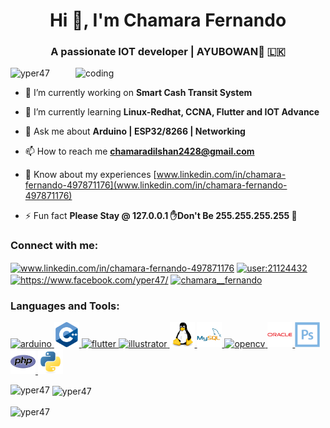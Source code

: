 <h1 align="center">Hi 👋, I'm Chamara Fernando</h1>
<h3 align="center">A passionate IOT developer | AYUBOWAN🌴 🇱🇰</h3>
<img align ="right" alt="coding" width="400" src="https://i.pinimg.com/originals/ab/68/e6/ab68e6d38452d78ac98687865281c5c8.gif">

<p align="left"> <img src="https://komarev.com/ghpvc/?username=yper47&label=Profile%20views&color=0e75b6&style=flat" alt="yper47" /> </p>

- 🔭 I’m currently working on **Smart Cash Transit System**

- 🌱 I’m currently learning **Linux-Redhat, CCNA, Flutter and IOT Advance**

- 💬 Ask me about **Arduino | ESP32/8266 | Networking**

- 📫 How to reach me **chamaradilshan2428@gmail.com**

- 📄 Know about my experiences [www.linkedin.com/in/chamara-fernando-497871176](www.linkedin.com/in/chamara-fernando-497871176)

- ⚡ Fun fact **Please Stay @ 127.0.0.1 ✋Don't Be 255.255.255.255 🙇**

<h3 align="left">Connect with me:</h3>
<p align="left">
<a href="https://linkedin.com/in/www.linkedin.com/in/chamara-fernando-497871176" target="blank"><img align="center" src="https://raw.githubusercontent.com/rahuldkjain/github-profile-readme-generator/master/src/images/icons/Social/linked-in-alt.svg" alt="www.linkedin.com/in/chamara-fernando-497871176" height="30" width="40" /></a>
<a href="https://stackoverflow.com/users/user:21124432" target="blank"><img align="center" src="https://raw.githubusercontent.com/rahuldkjain/github-profile-readme-generator/master/src/images/icons/Social/stack-overflow.svg" alt="user:21124432" height="30" width="40" /></a>
<a href="https://fb.com/https://www.facebook.com/yper47/" target="blank"><img align="center" src="https://raw.githubusercontent.com/rahuldkjain/github-profile-readme-generator/master/src/images/icons/Social/facebook.svg" alt="https://www.facebook.com/yper47/" height="30" width="40" /></a>
<a href="https://instagram.com/chamara__fernando" target="blank"><img align="center" src="https://raw.githubusercontent.com/rahuldkjain/github-profile-readme-generator/master/src/images/icons/Social/instagram.svg" alt="chamara__fernando" height="30" width="40" /></a>
</p>

<h3 align="left">Languages and Tools:</h3>
<p align="left"> <a href="https://www.arduino.cc/" target="_blank" rel="noreferrer"> <img src="https://cdn.worldvectorlogo.com/logos/arduino-1.svg" alt="arduino" width="40" height="40"/> </a> <a href="https://www.w3schools.com/cpp/" target="_blank" rel="noreferrer"> <img src="https://raw.githubusercontent.com/devicons/devicon/master/icons/cplusplus/cplusplus-original.svg" alt="cplusplus" width="40" height="40"/> </a> <a href="https://flutter.dev" target="_blank" rel="noreferrer"> <img src="https://www.vectorlogo.zone/logos/flutterio/flutterio-icon.svg" alt="flutter" width="40" height="40"/> </a> <a href="https://www.adobe.com/in/products/illustrator.html" target="_blank" rel="noreferrer"> <img src="https://www.vectorlogo.zone/logos/adobe_illustrator/adobe_illustrator-icon.svg" alt="illustrator" width="40" height="40"/> </a> <a href="https://www.linux.org/" target="_blank" rel="noreferrer"> <img src="https://raw.githubusercontent.com/devicons/devicon/master/icons/linux/linux-original.svg" alt="linux" width="40" height="40"/> </a> <a href="https://www.mysql.com/" target="_blank" rel="noreferrer"> <img src="https://raw.githubusercontent.com/devicons/devicon/master/icons/mysql/mysql-original-wordmark.svg" alt="mysql" width="40" height="40"/> </a> <a href="https://opencv.org/" target="_blank" rel="noreferrer"> <img src="https://www.vectorlogo.zone/logos/opencv/opencv-icon.svg" alt="opencv" width="40" height="40"/> </a> <a href="https://www.oracle.com/" target="_blank" rel="noreferrer"> <img src="https://raw.githubusercontent.com/devicons/devicon/master/icons/oracle/oracle-original.svg" alt="oracle" width="40" height="40"/> </a> <a href="https://www.photoshop.com/en" target="_blank" rel="noreferrer"> <img src="https://raw.githubusercontent.com/devicons/devicon/master/icons/photoshop/photoshop-line.svg" alt="photoshop" width="40" height="40"/> </a> <a href="https://www.php.net" target="_blank" rel="noreferrer"> <img src="https://raw.githubusercontent.com/devicons/devicon/master/icons/php/php-original.svg" alt="php" width="40" height="40"/> </a> <a href="https://www.python.org" target="_blank" rel="noreferrer"> <img src="https://raw.githubusercontent.com/devicons/devicon/master/icons/python/python-original.svg" alt="python" width="40" height="40"/> </a> </p>

<p><img align="left" src="https://github-readme-stats.vercel.app/api/top-langs?username=yper47&show_icons=true&locale=en&layout=compact" alt="yper47" /></p>

<p>&nbsp;<img align="center" src="https://github-readme-stats.vercel.app/api?username=yper47&show_icons=true&locale=en" alt="yper47" /></p>

<p><img align="center" src="https://github-readme-streak-stats.herokuapp.com/?user=yper47&" alt="yper47" /></p>
